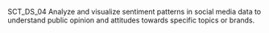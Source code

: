 SCT_DS_04
Analyze and visualize sentiment patterns in social media data to understand public opinion and attitudes towards specific topics or brands.
